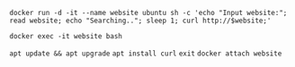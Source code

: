 `docker run -d -it --name website ubuntu sh -c 'echo "Input website:"; read website; echo "Searching.."; sleep 1; curl http://$website;'`

`docker exec -it website bash `

`apt update && apt upgrade`
`apt install curl`
`exit`
`docker attach website`
